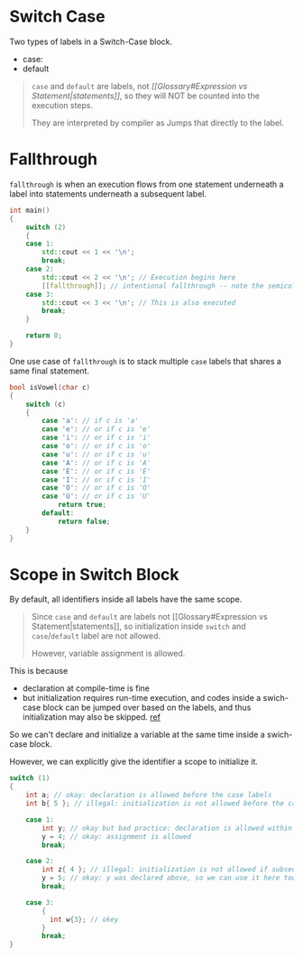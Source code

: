 # Switch Case
Two types of labels in a Switch-Case block.

- case:
- default

>`case` and `default` are labels, not *[[Glossary#Expression vs Statement|statements]]*, so they will NOT be counted into the execution steps.
>
>They are interpreted by compiler as Jumps that directly to the label.

# Fallthrough
`fallthrough` is when an execution flows from one statement underneath a label into statements underneath a subsequent label.

```cpp
int main()
{
    switch (2)
    {
    case 1:
        std::cout << 1 << '\n';
        break;
    case 2:
        std::cout << 2 << '\n'; // Execution begins here
        [[fallthrough]]; // intentional fallthrough -- note the semicolon to indicate the null statement
    case 3:
        std::cout << 3 << '\n'; // This is also executed
        break;
    }

    return 0;
}
```

One use case of `fallthrough` is to stack multiple `case` labels that shares a same final statement.
```cpp
bool isVowel(char c)
{
    switch (c)
    {
        case 'a': // if c is 'a'
        case 'e': // or if c is 'e'
        case 'i': // or if c is 'i'
        case 'o': // or if c is 'o'
        case 'u': // or if c is 'u'
        case 'A': // or if c is 'A'
        case 'E': // or if c is 'E'
        case 'I': // or if c is 'I'
        case 'O': // or if c is 'O'
        case 'U': // or if c is 'U'
            return true;
        default:
            return false;
    }
}
```
# Scope in Switch Block
By default, all identifiers inside all labels have the same scope.

>Since `case` and `default` are labels not [[Glossary#Expression vs Statement|statements]], so initialization inside `switch` and `case`/`default` label are not allowed.
>
>However, variable assignment is allowed.

 This  is because 
 - declaration at compile-time is fine
 - but initialization requires run-time execution, and codes inside a swich-case block can be jumped over based on the labels, and thus initialization may also be skipped. [ref](https://stackoverflow.com/questions/92396/why-cant-variables-be-declared-in-a-switch-statement)
 
 So we can't declare and initialize a variable at the same time inside a swich-case block.

However, we can explicitly give the identifier a scope to initialize it.
```cpp
switch (1)
{
    int a; // okay: declaration is allowed before the case labels
    int b{ 5 }; // illegal: initialization is not allowed before the case labels

    case 1:
        int y; // okay but bad practice: declaration is allowed within a case
        y = 4; // okay: assignment is allowed
        break;

    case 2:
        int z{ 4 }; // illegal: initialization is not allowed if subsequent cases exist
        y = 5; // okay: y was declared above, so we can use it here too
        break;

    case 3:
		{
		  int w{3}; // okey
		}
        break;
}
```